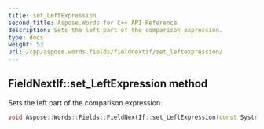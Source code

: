 ```yaml
---
title: set_LeftExpression
second_title: Aspose.Words for C++ API Reference
description: Sets the left part of the comparison expression.
type: docs
weight: 53
url: /cpp/aspose.words.fields/fieldnextif/set_leftexpression/
---
```

## FieldNextIf::set_LeftExpression method


Sets the left part of the comparison expression.

```cpp
void Aspose::Words::Fields::FieldNextIf::set_LeftExpression(const System::String &value)
```

